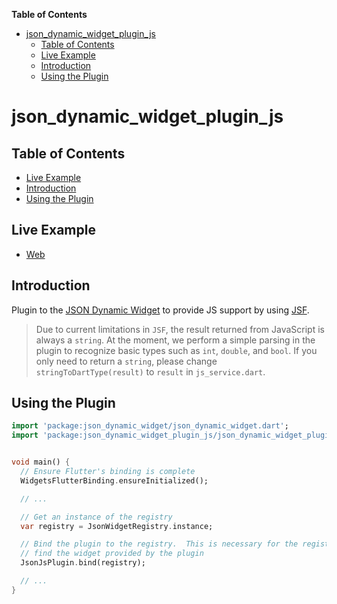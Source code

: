 <!-- START doctoc generated TOC please keep comment here to allow auto update -->
<!-- DON'T EDIT THIS SECTION, INSTEAD RE-RUN doctoc TO UPDATE -->
**Table of Contents**

- [json_dynamic_widget_plugin_js](#json_dynamic_widget_plugin_js)
  - [Table of Contents](#table-of-contents)
  - [Live Example](#live-example)
  - [Introduction](#introduction)
  - [Using the Plugin](#using-the-plugin)

<!-- END doctoc generated TOC please keep comment here to allow auto update -->

# json_dynamic_widget_plugin_js

## Table of Contents

* [Live Example](#live-example)
* [Introduction](#introduction)
* [Using the Plugin](#using-the-plugin)


## Live Example

* [Web](https://peiffer-innovations.github.io/json_dynamic_widget_plugin_js/web/index.html#/)


## Introduction

Plugin to the [JSON Dynamic Widget](https://peiffer-innovations.github.io/json_dynamic_widget) to provide JS support by using [JSF](https://github.com/moluopro/jsf).

> Due to current limitations in `JSF`, the result returned from JavaScript is always a `string`. At the moment, we perform a simple parsing in the plugin to recognize basic types such as `int`, `double`, and `bool`. If you only need to return a `string`, please change `stringToDartType(result)` to `result` in `js_service.dart`.


## Using the Plugin

```dart
import 'package:json_dynamic_widget/json_dynamic_widget.dart';
import 'package:json_dynamic_widget_plugin_js/json_dynamic_widget_plugin_js.dart';


void main() {
  // Ensure Flutter's binding is complete
  WidgetsFlutterBinding.ensureInitialized();

  // ...

  // Get an instance of the registry
  var registry = JsonWidgetRegistry.instance;

  // Bind the plugin to the registry.  This is necessary for the registry to
  // find the widget provided by the plugin
  JsonJsPlugin.bind(registry);

  // ...
}

```
